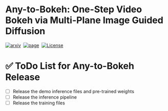 # Any-to-Bokeh: One-Step Video Bokeh via Multi-Plane Image Guided Diffusion

<a href="https://arxiv.org/abs/2505.21593"><img src='https://img.shields.io/badge/arXiv-2501.11325-red?style=flat&logo=arXiv&logoColor=red' alt='arxiv'></a>&nbsp;
<a href="https://vivocameraresearch.github.io/any2bokeh/"><img src='https://img.shields.io/badge/Project-Page-Green' alt='page'></a>&nbsp;
<a href="http://www.apache.org/licenses/LICENSE-2.0"><img src='https://img.shields.io/badge/License-CC BY--NC--SA--4.0-lightgreen?style=flat&logo=Lisence' alt='License'></a><br>


# ✅ ToDo List for Any-to-Bokeh Release

- [ ] Release the demo inference files and pre-trained weights
- [ ] Release the inference pipeline
- [ ] Release the training files
